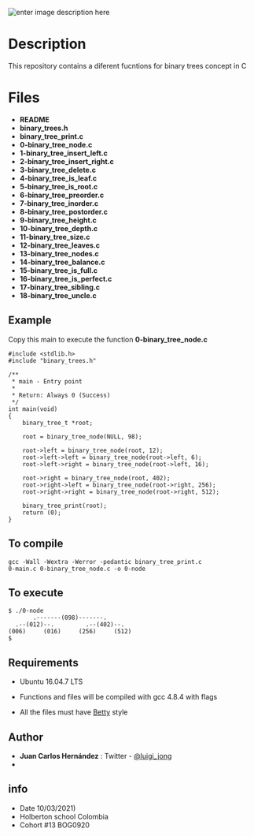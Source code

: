 ![enter image description here](https://i.imgur.com/A9HKuNv.png)
# Description

This repository contains a diferent fucntions for binary trees concept in C
 
# Files 

 - **README** 
 - **binary_trees.h**
 - **binary_tree_print.c**
 - **0-binary_tree_node.c**
 -  **1-binary_tree_insert_left.c**
 - **2-binary_tree_insert_right.c**
 - **3-binary_tree_delete.c**
 - **4-binary_tree_is_leaf.c**
 - **5-binary_tree_is_root.c**
 - **6-binary_tree_preorder.c**
 - **7-binary_tree_inorder.c**
 - **8-binary_tree_postorder.c**
 - **9-binary_tree_height.c**
 - **10-binary_tree_depth.c**
 - **11-binary_tree_size.c**
 - **12-binary_tree_leaves.c**
 - **13-binary_tree_nodes.c**
 - **14-binary_tree_balance.c**
 - **15-binary_tree_is_full.c**
 - **16-binary_tree_is_perfect.c**
 - **17-binary_tree_sibling.c**
 - **18-binary_tree_uncle.c**

## Example

Copy this main to execute the function **0-binary_tree_node.c**

    #include <stdlib.h>
    #include "binary_trees.h"
    
    /**
     * main - Entry point
     *
     * Return: Always 0 (Success)
     */
    int main(void)
    {
        binary_tree_t *root;
    
        root = binary_tree_node(NULL, 98);
    
        root->left = binary_tree_node(root, 12);
        root->left->left = binary_tree_node(root->left, 6);
        root->left->right = binary_tree_node(root->left, 16);
    
        root->right = binary_tree_node(root, 402);
        root->right->left = binary_tree_node(root->right, 256);
        root->right->right = binary_tree_node(root->right, 512);
    
        binary_tree_print(root);
        return (0);
    }

## To compile

```
gcc -Wall -Wextra -Werror -pedantic binary_tree_print.c 
0-main.c 0-binary_tree_node.c -o 0-node
```
## To execute
```
$ ./0-node
       .-------(098)-------.
  .--(012)--.         .--(402)--.
(006)     (016)     (256)     (512)
$
```

## Requirements

-   Ubuntu 16.04.7 LTS
    
-   Functions and files will be compiled with gcc 4.8.4 with flags
    
-   All the files must have  [Betty](https://github.com/holbertonschool/Betty/wiki)  style

## Author
 
 - **Juan Carlos Hernández** : Twitter - [@luigi_jong](https://twitter.com/luigi_jong)
 - 
##  info

 - Date 10/03/2021)
 - Holberton school Colombia 
 - Cohort #13 BOG0920
